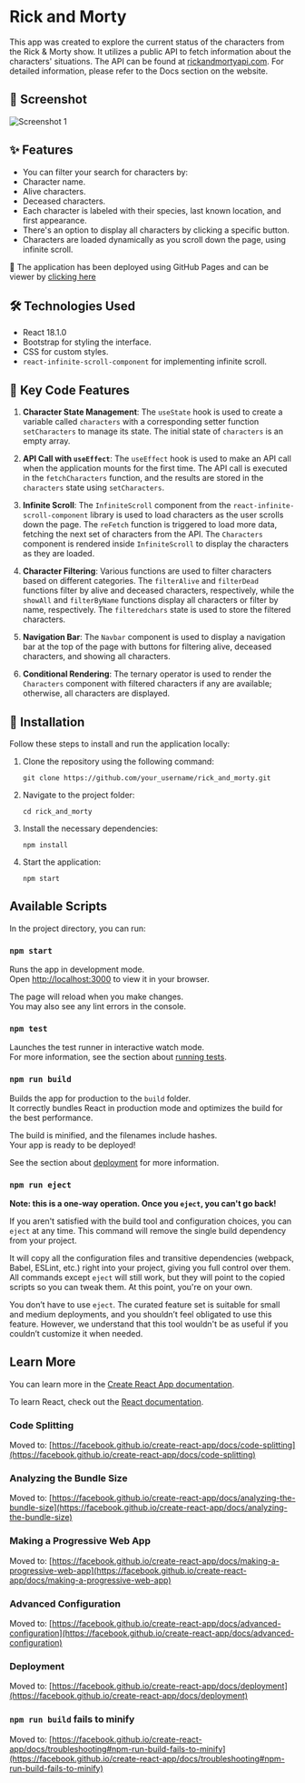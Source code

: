 
# Rick and Morty

This app was created to explore the current status of the characters from the Rick & Morty show. It utilizes a public API to fetch information about the characters' situations. The API can be found at [rickandmortyapi.com](https://rickandmortyapi.com/). For detailed information, please refer to the Docs section on the website.

## 📸 Screenshot

![Screenshot 1](https://i.imgur.com/Ic1dtvp.png)


## ✨ Features

- You can filter your search for characters by:
- Character name.
- Alive characters.
- Deceased characters.
- Each character is labeled with their species, last known location, and first appearance.
- There's an option to display all characters by clicking a specific button.
- Characters are loaded dynamically as you scroll down the page, using infinite scroll.

👀 The application has been deployed using GitHub Pages and can be viewer by [clicking here](https://JCJetz.github.io/Ejercicios_y_proyectos_Bootcamp/proyectos/rick-and-morty-app/)


## 🛠️ Technologies Used

- React 18.1.0
- Bootstrap for styling the interface.
- CSS for custom styles.
- `react-infinite-scroll-component` for implementing infinite scroll.

## 🔑 Key Code Features

1. **Character State Management**: The `useState` hook is used to create a variable called `characters` with a corresponding setter function `setCharacters` to manage its state. The initial state of `characters` is an empty array.

2. **API Call with `useEffect`**: The `useEffect` hook is used to make an API call when the application mounts for the first time. The API call is executed in the `fetchCharacters` function, and the results are stored in the `characters` state using `setCharacters`.

3. **Infinite Scroll**: The `InfiniteScroll` component from the `react-infinite-scroll-component` library is used to load characters as the user scrolls down the page. The `reFetch` function is triggered to load more data, fetching the next set of characters from the API. The `Characters` component is rendered inside `InfiniteScroll` to display the characters as they are loaded.

4. **Character Filtering**: Various functions are used to filter characters based on different categories. The `filterAlive` and `filterDead` functions filter by alive and deceased characters, respectively, while the `showAll` and `filterByName` functions display all characters or filter by name, respectively. The `filteredchars` state is used to store the filtered characters.

5. **Navigation Bar**: The `Navbar` component is used to display a navigation bar at the top of the page with buttons for filtering alive, deceased characters, and showing all characters.

6. **Conditional Rendering**: The ternary operator is used to render the `Characters` component with filtered characters if any are available; otherwise, all characters are displayed.


## 🚧 Installation

Follow these steps to install and run the application locally:

1. Clone the repository using the following command:

   ```
   git clone https://github.com/your_username/rick_and_morty.git
   ```

2. Navigate to the project folder:

   ```
   cd rick_and_morty
   ```

3. Install the necessary dependencies:

   ```
   npm install
   ```

4. Start the application:

   ```
   npm start
   ```


## Available Scripts

In the project directory, you can run:

### `npm start`

Runs the app in development mode.\
Open [http://localhost:3000](http://localhost:3000) to view it in your browser.

The page will reload when you make changes.\
You may also see any lint errors in the console.

### `npm test`

Launches the test runner in interactive watch mode.\
For more information, see the section about [running tests](https://facebook.github.io/create-react-app/docs/running-tests).

### `npm run build`

Builds the app for production to the `build` folder.\
It correctly bundles React in production mode and optimizes the build for the best performance.

The build is minified, and the filenames include hashes.\
Your app is ready to be deployed!

See the section about [deployment](https://facebook.github.io/create-react-app/docs/deployment) for more information.

### `npm run eject`

**Note: this is a one-way operation. Once you `eject`, you can't go back!**

If you aren't satisfied with the build tool and configuration choices, you can `eject` at any time. This command will remove the single build dependency from your project.

It will copy all the configuration files and transitive dependencies (webpack, Babel, ESLint, etc.) right into your project, giving you full control over them. All commands except `eject` will still work, but they will point to the copied scripts so you can tweak them. At this point, you're on your own.

You don’t have to use `eject`. The curated feature set is suitable for small and medium deployments, and you shouldn’t feel obligated to use this feature. However, we understand that this tool wouldn't be as useful if you couldn’t customize it when needed.

## Learn More

You can learn more in the [Create React App documentation](https://facebook.github.io/create-react-app/docs/getting-started).

To learn React, check out the [React documentation](https://reactjs.org/).

### Code Splitting

Moved to: [https://facebook.github.io/create-react-app/docs/code-splitting](https://facebook.github.io/create-react-app/docs/code-splitting)

### Analyzing the Bundle Size

Moved to: [https://facebook.github.io/create-react-app/docs/analyzing-the-bundle-size](https://facebook.github.io/create-react-app/docs/analyzing-the-bundle-size)

### Making a Progressive Web App

Moved to: [https://facebook.github.io/create-react-app/docs/making-a-progressive-web-app](https://facebook.github.io/create-react-app/docs/making-a-progressive-web-app)

### Advanced Configuration

Moved to: [https://facebook.github.io/create-react-app/docs/advanced-configuration](https://facebook.github.io/create-react-app/docs/advanced-configuration)

### Deployment

Moved to: [https://facebook.github.io/create-react-app/docs/deployment](https://facebook.github.io/create-react-app/docs/deployment)

### `npm run build` fails to minify

Moved to: [https://facebook.github.io/create-react-app/docs/troubleshooting#npm-run-build-fails-to-minify](https://facebook.github.io/create-react-app/docs/troubleshooting#npm-run-build-fails-to-minify)



